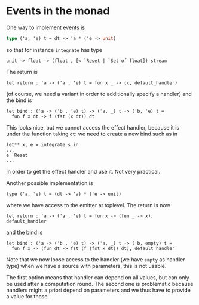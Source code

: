 # Events in the monad

One way to implement events is

```ocaml
type ('a, 'e) t = dt -> 'a * ('e -> unit)
```

so that for instance `integrate` has type

```
unit -> float -> (float , [< `Reset | `Set of float]) stream
```

The return is

```
let return : 'a -> ('a , 'e) t = fun x _ -> (x, default_handler)
```

(of course, we need a variant in order to additionally specify a handler) and
the bind is

```
let bind : ('a -> ('b , 'e) t) -> ('a, _) t -> ('b, 'e) t =
  fun f x dt -> f (fst (x dt)) dt
```

This looks nice, but we cannot access the effect handler, because it is under
the function taking `dt`: we need to create a new bind such as in

```
let** x, e = integrate s in
...
e `Reset
...
```

in order to get the effect handler and use it. Not very practical.

Another possible implementation is

```
type ('a, 'e) t = (dt -> 'a) * ('e -> unit)
```

where we have access to the emitter at toplevel. The return is now

```
let return : 'a -> ('a , 'e) t = fun x -> (fun _ -> x), default_handler
```

and the bind is

```
let bind : ('a -> ('b , 'e) t) -> ('a, _) t -> ('b, empty) t =
  fun f x -> (fun dt -> fst (f (fst x dt)) dt), default_handler
```

Note that we now loose access to the handler (we have `empty` as handler type)
when we have a source with parameters, this is not usable.

The first option means that handler can depend on all values, but can only be
used after a computation round. The second one is problematic because handlers
might a priori depend on parameters and we thus have to provide a value for
those.
